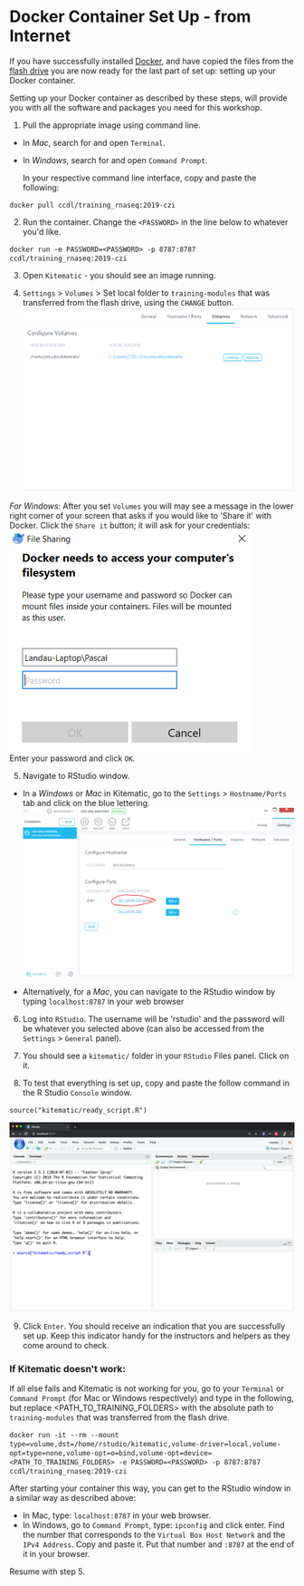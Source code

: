 # Docker Container Set Up - from Internet

If you have successfully installed [Docker](https://github.com/AlexsLemonade/training-modules/blob/master/docker-install/README.md),
and have copied the files from the [flash drive](flashdrive-instructions.md)
you are now ready for the last part of set up: setting up your Docker container.   

Setting up your Docker container as described by these steps, will
provide you with all the software and packages you need for this workshop.

1. Pull the appropriate image using command line.

- In *Mac*, search for and open `Terminal`.
- In *Windows*, search for and open `Command Prompt`.

  In your respective command line interface, copy and paste the following:
```
docker pull ccdl/training_rnaseq:2019-czi
```

2. Run the container. Change the `<PASSWORD>` in the line below to whatever you'd
  like.
```
docker run -e PASSWORD=<PASSWORD> -p 8787:8787 ccdl/training_rnaseq:2019-czi
```

3. Open `Kitematic` - you should see an image running.

4. `Settings` > `Volumes` > Set local folder to `training-modules` that was
transferred from the flash drive, using the `CHANGE` button.
![Folder](screenshots/all-02-volume.png)

*For Windows*: After you set `Volumes` you will may see a message in the
lower right corner of your screen that asks if you would like to 'Share it'
with Docker.
Click the `Share it` button; it will ask for your credentials:  
![Folder](screenshots/docker_permission_windows.png)  
Enter your password and click `OK`.

5. Navigate to RStudio window.

  - In a *Windows* or *Mac* in Kitematic, go to the `Settings` > `Hostname/Ports`
    tab and click on the blue lettering.
![Folder](screenshots/all-01-network.png)

  - Alternatively, for a *Mac*, you can navigate to the RStudio window by typing
    `localhost:8787` in your web browser

6. Log into `RStudio`. The username will be 'rstudio' and the password will be
whatever you selected above (can also be accessed from the `Settings` >
`General` panel).

7. You should see a `kitematic/` folder in your `RStudio` Files panel. Click on
it.

8. To test that everything is set up, copy and paste the follow command in the
R Studio `Console` window.

```
source("kitematic/ready_script.R")
```

![Ready](screenshots/ready_command.png)

9. Click `Enter`. You should receive an indication that you are successfully set
up. Keep this indicator handy for the instructors and helpers as they come around
to check.

### If Kitematic doesn't work:

If all else fails and Kitematic is not working for you, go to your `Terminal` or
`Command Prompt` (for Mac or Windows respectively) and type in the following, but
replace <PATH_TO_TRAINING_FOLDERS> with the absolute path to
`training-modules` that was transferred from the flash drive.
```
docker run -it --rm --mount type=volume,dst=/home/rstudio/kitematic,volume-driver=local,volume-opt=type=none,volume-opt=o=bind,volume-opt=device=<PATH_TO_TRAINING_FOLDERS> -e PASSWORD=<PASSWORD> -p 8787:8787 ccdl/training_rnaseq:2019-czi
```
After starting your container this way, you can get to the RStudio window in
a similar way as described above:
- In Mac, type: `localhost:8787` in your web browser.
- In Windows, go to `Command Prompt`, type: `ipconfig` and click enter.
  Find the number that corresponds to the `Virtual Box Host Network` and the
  `IPv4 Address`. Copy and paste it.
  Put that number and `:8787` at the end of it in your browser.

Resume with step 5.
